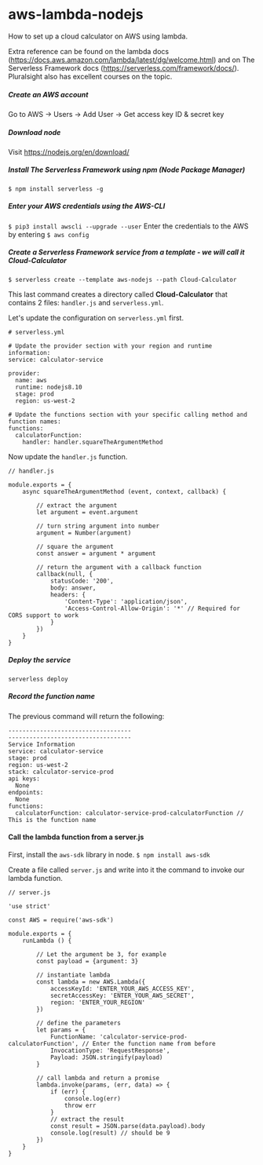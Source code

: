 # aws-lambda-nodejs
How to set up a cloud calculator on AWS using lambda.

Extra reference can be found on the lambda docs (https://docs.aws.amazon.com/lambda/latest/dg/welcome.html) and on The Serverless Framework docs (https://serverless.com/framework/docs/). Pluralsight also has excellent courses on the topic.

##### Create an AWS account
Go to AWS -> Users -> Add User -> Get access key ID & secret key

##### Download node
Visit https://nodejs.org/en/download/

##### Install The Serverless Framework using npm (Node Package Manager)
`$ npm install serverless -g`

##### Enter your AWS credentials using the AWS-CLI
`$ pip3 install awscli --upgrade --user`
Enter the credentials to the AWS by entering
`$ aws config`

##### Create a Serverless Framework service from a template - we will call it Cloud-Calculator
`$ serverless create --template aws-nodejs --path Cloud-Calculator`

This last command creates a directory called **Cloud-Calculator** that contains 2 files: `handler.js` and `serverless.yml`.

Let's update the configuration on `serverless.yml` first.

```
# serverless.yml

# Update the provider section with your region and runtime information:
service: calculator-service

provider:
  name: aws
  runtime: nodejs8.10
  stage: prod
  region: us-west-2

# Update the functions section with your specific calling method and function names:
functions:
  calculatorFunction:
    handler: handler.squareTheArgumentMethod
```

Now update the `handler.js` function.

```
// handler.js

module.exports = {
	async squareTheArgumentMethod (event, context, callback) {

		// extract the argument
		let argument = event.argument

		// turn string argument into number
		argument = Number(argument)

		// square the argument
		const answer = argument * argument

		// return the argument with a callback function
		callback(null, {
			statusCode: '200',
			body: answer,
			headers: {
				'Content-Type': 'application/json',
				'Access-Control-Allow-Origin': '*' // Required for CORS support to work
			}
		})
	}
}

```

##### Deploy the service
`serverless deploy`

##### Record the function name
The previous command will return the following:
```
-----------------------------------
-----------------------------------
Service Information
service: calculator-service
stage: prod
region: us-west-2
stack: calculator-service-prod
api keys:
  None
endpoints:
  None
functions:
  calculatorFunction: calculator-service-prod-calculatorFunction // This is the function name
```

#### Call the lambda function from a server.js
First, install the `aws-sdk` library in node.
`$ npm install aws-sdk`

Create a file called `server.js` and write into it the command to invoke our lambda function.



```
// server.js

'use strict'

const AWS = require('aws-sdk')

module.exports = {
	runLambda () {

		// Let the argument be 3, for example
		const payload = {argument: 3}

		// instantiate lambda
		const lambda = new AWS.Lambda({
			accessKeyId: 'ENTER_YOUR_AWS_ACCESS_KEY',
			secretAccessKey: 'ENTER_YOUR_AWS_SECRET',
			region: 'ENTER_YOUR_REGION'
		})

		// define the parameters
		let params = {
			FunctionName: 'calculator-service-prod-calculatorFunction', // Enter the function name from before
			InvocationType: 'RequestResponse',
			Payload: JSON.stringify(payload)
		}

		// call lambda and return a promise
		lambda.invoke(params, (err, data) => {
			if (err) {
				console.log(err)
				throw err
			}
			// extract the result
			const result = JSON.parse(data.payload).body
			console.log(result) // should be 9
		})
	}
}
```



